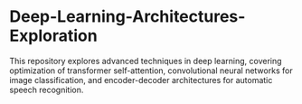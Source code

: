# Deep-Learning-Architectures-Exploration
This repository explores advanced techniques in deep learning, covering optimization of transformer self-attention, convolutional neural networks for image classification, and encoder-decoder architectures for automatic speech recognition.
